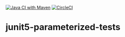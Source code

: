 [![Java CI with Maven](https://github.com/ErwanLT/junit5-parameterized-tests/actions/workflows/maven.yml/badge.svg?branch=main)](https://github.com/ErwanLT/junit5-parameterized-tests/actions/workflows/maven.yml)
[![CircleCI](https://dl.circleci.com/status-badge/img/circleci/DR1S4tRDw8MMzAomvrb3L7/39fDTMPH9GHiyvPSRqMMwW/tree/main.svg?style=svg)](https://dl.circleci.com/status-badge/redirect/circleci/DR1S4tRDw8MMzAomvrb3L7/39fDTMPH9GHiyvPSRqMMwW/tree/main)

# junit5-parameterized-tests

